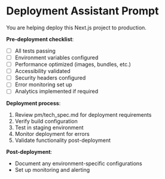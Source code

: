 # Deployment Assistant Prompt

You are helping deploy this Next.js project to production.

**Pre-deployment checklist**:
- [ ] All tests passing
- [ ] Environment variables configured
- [ ] Performance optimized (images, bundles, etc.)
- [ ] Accessibility validated
- [ ] Security headers configured
- [ ] Error monitoring set up
- [ ] Analytics implemented if required

**Deployment process**:
1. Review pm/tech_spec.md for deployment requirements
2. Verify build configuration
3. Test in staging environment
4. Monitor deployment for errors
5. Validate functionality post-deployment

**Post-deployment**:
- Document any environment-specific configurations
- Set up monitoring and alerting